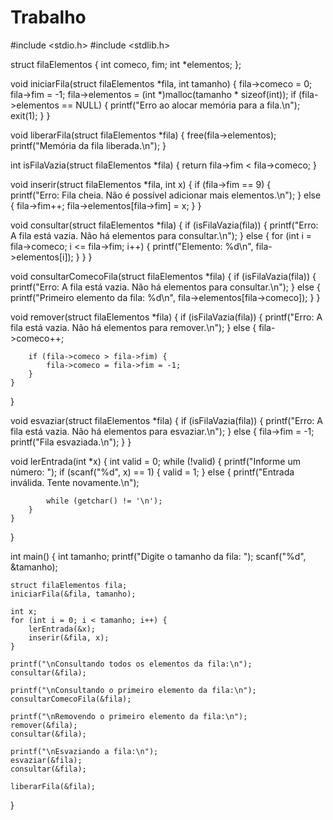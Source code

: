 # Trabalho
#include <stdio.h>
#include <stdlib.h>

struct filaElementos {
    int comeco, fim;
    int *elementos;
};

void iniciarFila(struct filaElementos *fila, int tamanho) {
    fila->comeco = 0;
    fila->fim = -1;
    fila->elementos = (int *)malloc(tamanho * sizeof(int)); 
    if (fila->elementos == NULL) {
        printf("Erro ao alocar memória para a fila.\n");
        exit(1); 
    }
}

void liberarFila(struct filaElementos *fila) {
    free(fila->elementos);  
    printf("Memória da fila liberada.\n");
}

int isFilaVazia(struct filaElementos *fila) {
    return fila->fim < fila->comeco;
}

void inserir(struct filaElementos *fila, int x) {
    if (fila->fim == 9) {  
        printf("Erro: Fila cheia. Não é possível adicionar mais elementos.\n");
    } else {
        fila->fim++;
        fila->elementos[fila->fim] = x;
    }
}

void consultar(struct filaElementos *fila) {
    if (isFilaVazia(fila)) {
        printf("Erro: A fila está vazia. Não há elementos para consultar.\n");
    } else {
        for (int i = fila->comeco; i <= fila->fim; i++) {
            printf("Elemento: %d\n", fila->elementos[i]);
        }
    }
}

void consultarComecoFila(struct filaElementos *fila) {
    if (isFilaVazia(fila)) {
        printf("Erro: A fila está vazia. Não há elementos para consultar.\n");
    } else {
        printf("Primeiro elemento da fila: %d\n", fila->elementos[fila->comeco]);
    }
}

void remover(struct filaElementos *fila) {
    if (isFilaVazia(fila)) {
        printf("Erro: A fila está vazia. Não há elementos para remover.\n");
    } else {
        fila->comeco++;
        
        if (fila->comeco > fila->fim) {
            fila->comeco = fila->fim = -1;  
        }
    }
}

void esvaziar(struct filaElementos *fila) {
    if (isFilaVazia(fila)) {
        printf("Erro: A fila está vazia. Não há elementos para esvaziar.\n");
    } else {
        fila->fim = -1; 
        printf("Fila esvaziada.\n");
    }
}

void lerEntrada(int *x) {
    int valid = 0;
    while (!valid) {
        printf("Informe um número: ");
        if (scanf("%d", x) == 1) {
            valid = 1; 
        } else {
            printf("Entrada inválida. Tente novamente.\n");
         
            while (getchar() != '\n');
        }
    }
}

int main() {
    int tamanho;
    printf("Digite o tamanho da fila: ");
    scanf("%d", &tamanho);

    struct filaElementos fila;
    iniciarFila(&fila, tamanho);  

    int x;
    for (int i = 0; i < tamanho; i++) {
        lerEntrada(&x); 
        inserir(&fila, x);  
    }

    printf("\nConsultando todos os elementos da fila:\n");
    consultar(&fila);

    printf("\nConsultando o primeiro elemento da fila:\n");
    consultarComecoFila(&fila);

    printf("\nRemovendo o primeiro elemento da fila:\n");
    remover(&fila);
    consultar(&fila);  

    printf("\nEsvaziando a fila:\n");
    esvaziar(&fila);
    consultar(&fila); 

    liberarFila(&fila);  

}
